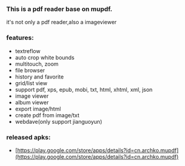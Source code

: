 ### This is a pdf reader base on mupdf.
it's not only a pdf reader,also a imageviewer

### features:

* textreflow
* auto crop white bounds
* multitouch, zoom
* file browser
* history and favorite
* grid/list view
* support pdf, xps, epub, mobi, txt, html, xhtml, xml, json
* image viewer
* album viewer
* export image/html
* create pdf from image/txt
* webdave(only support jianguoyun)

### released apks:

- [https://play.google.com/store/apps/details?id=cn.archko.mupdf](https://play.google.com/store/apps/details?id=cn.archko.mupdf)
